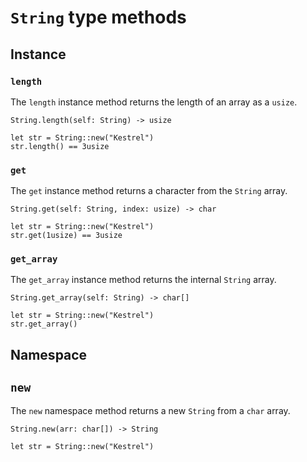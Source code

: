 # ```String``` type methods

## Instance
### ```length```
The ```length``` instance method returns the length of an array as a ```usize```.

```String.length(self: String) -> usize```

```
let str = String::new("Kestrel")
str.length() == 3usize
```

### ```get```
The ```get``` instance method returns a character from the ```String``` array.

```String.get(self: String, index: usize) -> char```

```
let str = String::new("Kestrel")
str.get(1usize) == 3usize
```

### ```get_array```
The ```get_array``` instance method returns the internal ```String``` array.

```String.get_array(self: String) -> char[]```

```
let str = String::new("Kestrel")
str.get_array()
```

## Namespace
## ```new```
The ```new``` namespace method returns a new ```String``` from a ```char``` array. 

```String.new(arr: char[]) -> String```

```
let str = String::new("Kestrel")
```